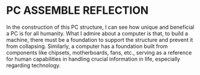 
# PC ASSEMBLE REFLECTION

In the construction of this PC structure, I can see how unique and beneficial a PC is for all humanity. What I admire about a computer is that, to build a machine, there must be a foundation to support the structure and prevent it from collapsing. Similarly, a computer has a foundation built from components like chipsets, motherboards, fans, etc., serving as a reference for human capabilities in handling crucial information in life, especially regarding technology.